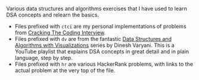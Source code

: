 Various data structures and algorithms exercises that I have used to learn DSA concepts and relearn the basics.

- Files prefixed with `ctci` are my personal implementations of problems from [Cracking The Coding Interview](https://www.crackingthecodinginterview.com/).
- Files prefixed with `dv` are from the fantastic [Data Structures and Algorithms with Visualizations](https://www.youtube.com/watch?v=6iCHf7OZn6c&list=PL6Zs6LgrJj3tDXv8a_elC6eT_4R5gfX4d) series by Dinesh Varyani. This is a YouTube playlist that explains DSA concepts in great detail and in plain language, step by step.
- Files prefixed with `hr` are various HackerRank problems, with links to the actual problem at the very top of the file.
